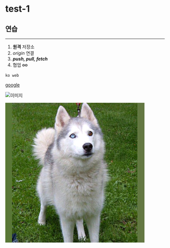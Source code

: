 # test-1
## 연습
---
1. **원격** 저장소
2. *origin* 연결
3. ***push, pull, fetch***
4. 협업 ~~oo~~

`ko web`

[google](https://google.com)

![이미지](http://kyrieko.dothome.co.kr/images/first.jpg)

![강아지](./images/310.jpg)
